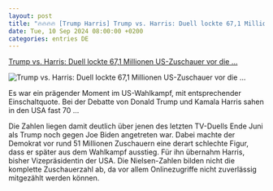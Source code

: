 ```yaml
---
layout: post
title: "🔥🔥🔥🔥 [Trump Harris] Trump vs. Harris: Duell lockte 67,1 Millionen US-Zuschauer vor die ..."
date: Tue, 10 Sep 2024 08:00:00 +0200
categories: entries DE
---
```

[Trump vs. Harris: Duell lockte 67,1 Millionen US-Zuschauer vor die ...](https://www.spiegel.de/ausland/trump-vs-harris-duell-lockte-67-1-millionen-us-zuschauer-vor-die-fernseher-a-020ed50a-a4c7-4c1e-8e70-df2aab8bbfc0)

![Trump vs. Harris: Duell lockte 67,1 Millionen US-Zuschauer vor die ...](https://cdn.prod.www.spiegel.de/images/eb32affe-4573-4142-8a8a-0011d558c31f_w1200_r1.778_fpx46.67_fpy50.jpg)

Es war ein prägender Moment im US-Wahlkampf, mit entsprechender Einschaltquote. Bei der Debatte von Donald Trump und Kamala Harris sahen in den USA fast 70 ...

Die Zahlen liegen damit deutlich über jenen des letzten TV-Duells Ende Juni als Trump noch gegen Joe Biden angetreten war. Dabei machte der Demokrat vor rund 51 Millionen Zuschauern eine derart schlechte Figur, dass er später aus dem Wahlkampf ausstieg. Für ihn übernahm Harris, bisher Vizepräsidentin der USA. Die Nielsen-Zahlen bilden nicht die komplette Zuschauerzahl ab, da vor allem Onlinezugriffe nicht zuverlässig mitgezählt werden können.

